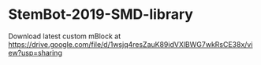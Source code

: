 # StemBot-2019-SMD-library

Download latest custom mBlock at https://drive.google.com/file/d/1wsjq4resZauK89idVXlBWG7wkRsCE38x/view?usp=sharing
